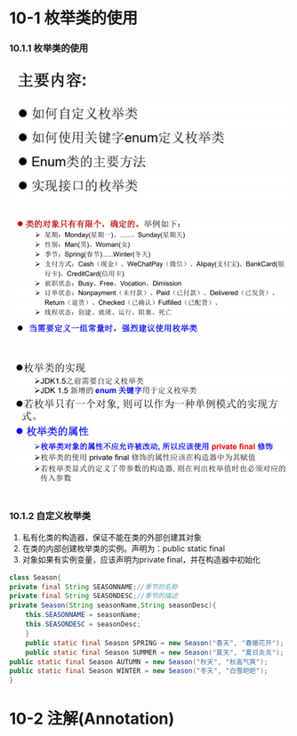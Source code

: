 # 10-1 枚举类的使用
### 10.1.1 枚举类的使用
![title](https://raw.githubusercontent.com/XJZ-0707/imge/master/gitnote/2019/10/06/enumerate01-1570346393750.jpg)

![title](https://raw.githubusercontent.com/XJZ-0707/imge/master/gitnote/2019/10/06/enumerate02-1570346424437.jpg)

![title](https://raw.githubusercontent.com/XJZ-0707/imge/master/gitnote/2019/10/06/enumerate03-1570346495914.jpg)

### 10.1.2 自定义枚举类
1. 私有化类的构造器，保证不能在类的外部创建其对象
2. 在类的内部创建枚举类的实例。声明为：public static final
3. 对象如果有实例变量，应该声明为private final，并在构造器中初始化
```java
class Season{
private final String SEASONNAME;//季节的名称
private final String SEASONDESC;//季节的描述
private Season(String seasonName,String seasonDesc){
	this.SEASONNAME = seasonName;
	this.SEASONDESC = seasonDesc;
	}
	public static final Season SPRING = new Season("春天", "春暖花开");
	public static final Season SUMMER = new Season("夏天", "夏日炎炎");
public static final Season AUTUMN = new Season("秋天", "秋高气爽");
public static final Season WINTER = new Season("冬天", "白雪皑皑");
}

```






# 10-2 注解(Annotation)